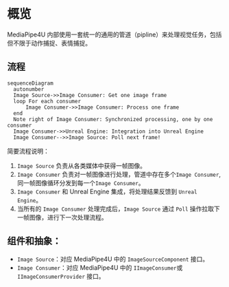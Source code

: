 # 概览

MediaPipe4U 内部使用一套统一的通用的管道（pipline）来处理视觉任务，包括但不限于动作捕捉、表情捕捉。


## 流程

``` mermaid
sequenceDiagram
  autonumber
  Image Source->>Image Consumer: Get one image frame
  loop For each consumer
      Image Consumer->>Image Consumer: Process one frame
  end
  Note right of Image Consumer: Synchronized processing, one by one consumer
  Image Consumer->>Unreal Engine: Integration into Unreal Engine
  Image Consumer-->>Image Source: Poll next frame!
```

简要流程说明：

1. `Image Source` 负责从各类媒体中获得一帧图像。
1. `Image Consumer` 负责对一帧图像进行处理，管道中存在多个`Image Consumer`, 同一帧图像循环分发到每一个`Image Consumer`。
1. `Image Consumer` 和 Unreal Engine 集成，将处理结果反馈到 `Unreal Engine`。
1. 当所有的 `Image Consumer` 处理完成后，`Image Source` 通过 `Poll` 操作拉取下一帧图像，进行下一次处理流程。


## 组件和抽象：

- `Image Source`：对应 MediaPipe4U 中的 `ImageSourceComponent` 接口。
- `Image Consumer`：对应 MediaPipe4U 中的 `IImageConsumer`或`IImageConsumerProvider` 接口。


